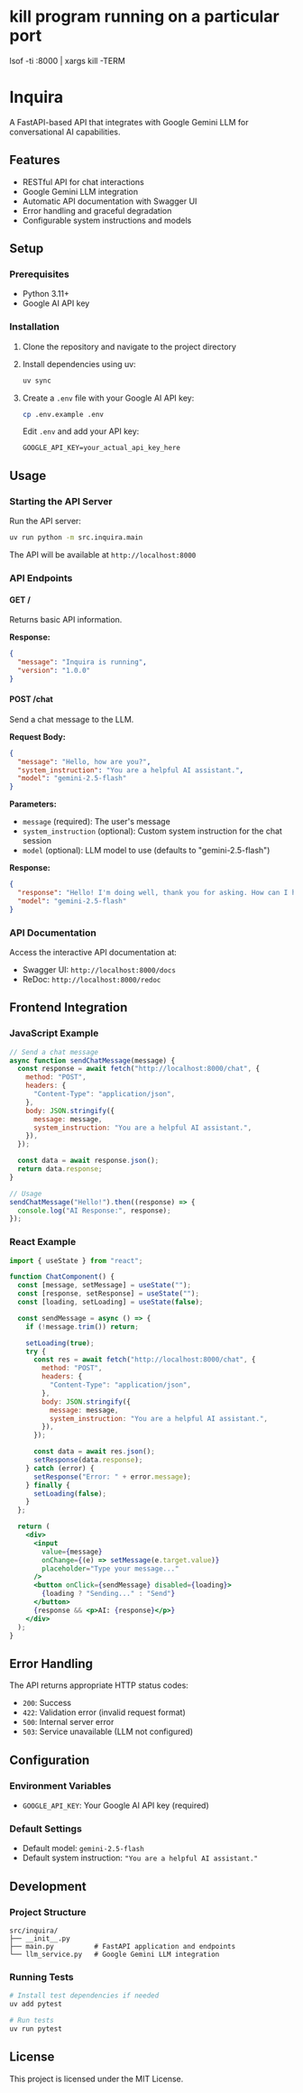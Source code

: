 # kill program running on a particular port

lsof -ti :8000 | xargs kill -TERM

# Inquira

A FastAPI-based API that integrates with Google Gemini LLM for conversational AI capabilities.

## Features

- RESTful API for chat interactions
- Google Gemini LLM integration
- Automatic API documentation with Swagger UI
- Error handling and graceful degradation
- Configurable system instructions and models

## Setup

### Prerequisites

- Python 3.11+
- Google AI API key

### Installation

1. Clone the repository and navigate to the project directory
2. Install dependencies using uv:

   ```bash
   uv sync
   ```

3. Create a `.env` file with your Google AI API key:

   ```bash
   cp .env.example .env
   ```

   Edit `.env` and add your API key:

   ```
   GOOGLE_API_KEY=your_actual_api_key_here
   ```

## Usage

### Starting the API Server

Run the API server:

```bash
uv run python -m src.inquira.main
```

The API will be available at `http://localhost:8000`

### API Endpoints

#### GET /

Returns basic API information.

**Response:**

```json
{
  "message": "Inquira is running",
  "version": "1.0.0"
}
```

#### POST /chat

Send a chat message to the LLM.

**Request Body:**

```json
{
  "message": "Hello, how are you?",
  "system_instruction": "You are a helpful AI assistant.",
  "model": "gemini-2.5-flash"
}
```

**Parameters:**

- `message` (required): The user's message
- `system_instruction` (optional): Custom system instruction for the chat session
- `model` (optional): LLM model to use (defaults to "gemini-2.5-flash")

**Response:**

```json
{
  "response": "Hello! I'm doing well, thank you for asking. How can I help you today?",
  "model": "gemini-2.5-flash"
}
```

### API Documentation

Access the interactive API documentation at:

- Swagger UI: `http://localhost:8000/docs`
- ReDoc: `http://localhost:8000/redoc`

## Frontend Integration

### JavaScript Example

```javascript
// Send a chat message
async function sendChatMessage(message) {
  const response = await fetch("http://localhost:8000/chat", {
    method: "POST",
    headers: {
      "Content-Type": "application/json",
    },
    body: JSON.stringify({
      message: message,
      system_instruction: "You are a helpful AI assistant.",
    }),
  });

  const data = await response.json();
  return data.response;
}

// Usage
sendChatMessage("Hello!").then((response) => {
  console.log("AI Response:", response);
});
```

### React Example

```jsx
import { useState } from "react";

function ChatComponent() {
  const [message, setMessage] = useState("");
  const [response, setResponse] = useState("");
  const [loading, setLoading] = useState(false);

  const sendMessage = async () => {
    if (!message.trim()) return;

    setLoading(true);
    try {
      const res = await fetch("http://localhost:8000/chat", {
        method: "POST",
        headers: {
          "Content-Type": "application/json",
        },
        body: JSON.stringify({
          message: message,
          system_instruction: "You are a helpful AI assistant.",
        }),
      });

      const data = await res.json();
      setResponse(data.response);
    } catch (error) {
      setResponse("Error: " + error.message);
    } finally {
      setLoading(false);
    }
  };

  return (
    <div>
      <input
        value={message}
        onChange={(e) => setMessage(e.target.value)}
        placeholder="Type your message..."
      />
      <button onClick={sendMessage} disabled={loading}>
        {loading ? "Sending..." : "Send"}
      </button>
      {response && <p>AI: {response}</p>}
    </div>
  );
}
```

## Error Handling

The API returns appropriate HTTP status codes:

- `200`: Success
- `422`: Validation error (invalid request format)
- `500`: Internal server error
- `503`: Service unavailable (LLM not configured)

## Configuration

### Environment Variables

- `GOOGLE_API_KEY`: Your Google AI API key (required)

### Default Settings

- Default model: `gemini-2.5-flash`
- Default system instruction: `"You are a helpful AI assistant."`

## Development

### Project Structure

```
src/inquira/
├── __init__.py
├── main.py          # FastAPI application and endpoints
└── llm_service.py   # Google Gemini LLM integration
```

### Running Tests

```bash
# Install test dependencies if needed
uv add pytest

# Run tests
uv run pytest
```

## License

This project is licensed under the MIT License.

